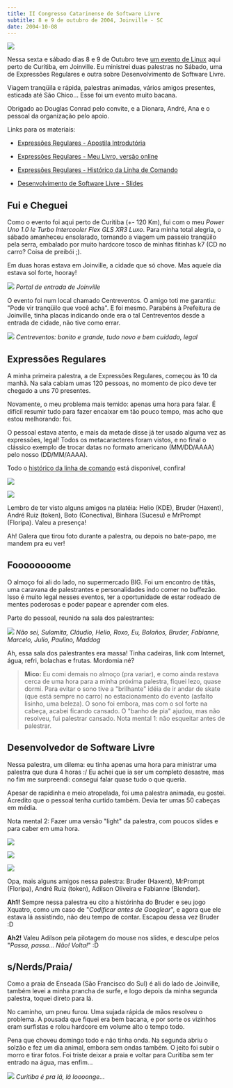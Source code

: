 ```yaml
---
title: II Congresso Catarinense de Software Livre
subtitle: 8 e 9 de outubro de 2004, Joinville - SC
date: 2004-10-08
---
```


![](img/diploma.jpg)

Nessa sexta e sábado dias 8 e 9 de Outubro teve
[um evento de Linux](http://www.softwarelivresc.org.br/congresso/2004/)
aqui perto de Curitiba, em Joinville. Eu ministrei duas
palestras no Sábado, uma de Expressões Regulares e outra sobre
Desenvolvimento de Software Livre.

Viagem tranqüila e rápida, palestras animadas, vários amigos
presentes, esticada até São Chico... Esse foi um evento muito
bacana.

Obrigado ao Douglas Conrad pelo convite, e a Dionara, André,
Ana e o pessoal da organização pelo apoio.

Links para os materiais:

* [Expressões Regulares - Apostila Introdutória](http://aurelio.net/curso/material/apostila-expressoes-intro.pdf)
* [Expressões Regulares - Meu Livro, versão online](http://aurelio.net/regex/guia/)
* [Expressões Regulares - Histórico da Linha de Comando](ccsl2-er-prompt.html)

* [Desenvolvimento de Software Livre - Slides](http://aurelio.net/curso/material/desenvolvedor/)

## Fui e Cheguei

Como o evento foi aqui perto de Curitiba (+- 120 Km), fui com o meu
*Power Uno 1.0 Ie Turbo Intercooler Flex GLS XR3 Luxo*. Para minha
total alegria, o sábado amanheceu ensolarado, tornando a viagem um
passeio tranqüilo pela serra, embalado por muito hardcore tosco de
minhas fitinhas k7 (CD no carro? Coisa de preibói ;).

Em duas horas estava em Joinville, a cidade que só chove. Mas aquele
dia estava sol forte, hooray!

![](img/joinville.jpg)
*Portal de entrada de Joinville*

O evento foi num local chamado Centreventos. O amigo toti me garantiu:
"Pode vir tranqüilo que você acha". E foi mesmo. Parabéns à Prefeitura
de Joinville, tinha placas indicando onde era o tal Centreventos desde
a entrada de cidade, não tive como errar.

![](img/centreventos.jpg)
*Centreventos: bonito e grande, tudo novo e bem cuidado, legal*

## Expressões Regulares

A minha primeira palestra, a de Expressões Regulares, começou às 10 da
manhã. Na sala cabiam umas 120 pessoas, no momento de pico deve ter
chegado a uns 70 presentes.

Novamente, o meu problema mais temido: apenas uma hora para falar. É
difícil resumir tudo para fazer encaixar em tão pouco tempo, mas acho
que estou melhorando: foi.

O pessoal estava atento, e mais da metade disse já ter usado alguma
vez as expressões, legal! Todos os metacaracteres foram vistos, e no
final o clássico exemplo de trocar datas no formato americano
(MM/DD/AAAA) pelo nosso (DD/MM/AAAA).

Todo o [histórico da linha de comando](ccsl2-er-prompt.html) está disponível,
confira!

![](img/er-1.jpg)

![](img/er-2.jpg)

Lembro de ter visto alguns amigos na platéia: Helio (KDE), Bruder
(Haxent), André Ruiz (token), Boto (Conectiva), Binhara (Sucesu) e
MrPrompt (Floripa). Valeu a presença!

Ah! Galera que tirou foto durante a palestra, ou depois no bate-papo,
me mandem pra eu ver!

## Foooooooome

O almoço foi ali do lado, no supermercado BIG. Foi um encontro de
titãs, uma caravana de palestrantes e personalidades indo comer no
buffezão. Isso é muito legal nesses eventos, ter a oportunidade de
estar rodeado de mentes poderosas e poder papear e aprender com eles.

Parte do pessoal, reunido na sala dos palestrantes:

![](img/palestrantes.jpg)
*Não sei, Sulamita, Cláudio, Helio, Roxo, Eu, Bolaños, Bruder, Fabianne, Marcelo, Julio, Paulino, Maddog*

Ah, essa sala dos palestrantes era massa! Tinha cadeiras, link com
Internet, água, refri, bolachas e frutas. Mordomia né?

> **Mico:** Eu comi demais no almoço (pra variar), e como ainda
> restava cerca de uma hora para a minha próxima palestra,
> fiquei lezo, quase dormi. Para evitar o sono tive a
> "brilhante" idéia de ir andar de skate (que está sempre no
> carro) no estacionamento do evento (asfalto lisinho, uma
> beleza). O sono foi embora, mas com o sol forte na cabeça,
> acabei ficando cansado. O "banho de pia" ajudou, mas não
> resolveu, fui palestrar cansado. Nota mental 1: não esqueitar
> antes de palestrar.

## Desenvolvedor de Software Livre

Nessa palestra, um dilema: eu tinha apenas uma hora para ministrar uma
palestra que dura 4 horas :/ Eu achei que ia ser um completo desastre,
mas no fim me surpreendi: consegui falar quase tudo o que queria.

Apesar de rapidinha e meio atropelada, foi uma palestra animada, eu
gostei. Acredito que o pessoal tenha curtido também. Devia ter umas 50
cabeças em média.

Nota mental 2: Fazer uma versão "light" da palestra, com poucos slides
e para caber em uma hora.

![](img/desenv-1.jpg)

![](img/desenv-2.jpg)

![](img/desenv-3.jpg)

Opa, mais alguns amigos nessa palestra: Bruder (Haxent), MrPrompt
(Floripa), André Ruiz (token), Adilson Oliveira e Fabianne (Blender).

**Ah1!** Sempre nessa palestra eu cito a histórinha do Bruder e seu
jogo Xquatro, como um caso de "*Codificar antes de Googlear*", e
agora que ele estava lá assistindo, não deu tempo de contar. Escapou
dessa vez Bruder :D

**Ah2!** Valeu Adilson pela pilotagem do mouse nos slides, e desculpe
pelos "*Passa, passa... Não! Volta!*" :D

## s/Nerds/Praia/

Como a praia de Enseada (São Francisco do Sul) é ali do lado de
Joinville, também levei a minha prancha de surfe, e logo depois da
minha segunda palestra, toquei direto para lá.

No caminho, um pneu furou. Uma sujada rápida de mãos resolveu o
problema. A pousada que fiquei era bem bacana, e por sorte os vizinhos
eram surfistas e rolou hardcore em volume alto o tempo todo.

Pena que choveu domingo todo e não tinha onda. Na segunda abriu o
solzão e fez um dia animal, embora sem ondas também. O jeito foi subir
o morro e tirar fotos. Foi triste deixar a praia e voltar para
Curitiba sem ter entrado na água, mas enfim...

![](img/saochico.jpg)
*Curitiba é pra lá, lá loooonge...*
